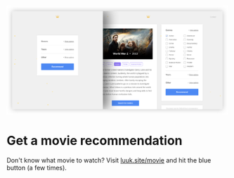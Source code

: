 [![luuk.site/movie](img/screenshot.png)](http://luuk.site/movie/)

# Get a movie recommendation

Don't know what movie to watch? Visit [luuk.site/movie](http://luuk.site/movie/) and hit the blue button (a few times).
